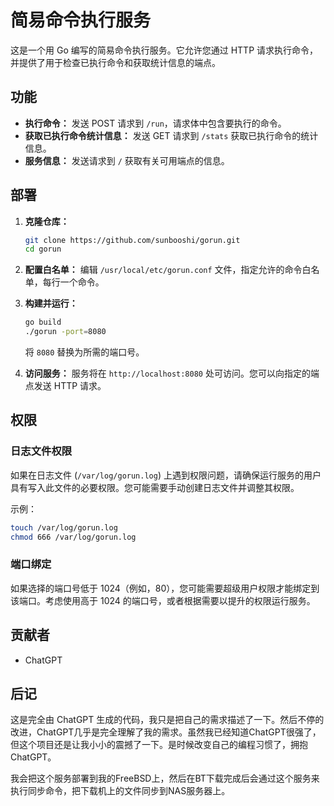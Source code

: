 # 简易命令执行服务

这是一个用 Go 编写的简易命令执行服务。它允许您通过 HTTP 请求执行命令，并提供了用于检查已执行命令和获取统计信息的端点。

## 功能

- **执行命令：** 发送 POST 请求到 `/run`，请求体中包含要执行的命令。
- **获取已执行命令统计信息：** 发送 GET 请求到 `/stats` 获取已执行命令的统计信息。
- **服务信息：** 发送请求到 `/` 获取有关可用端点的信息。

## 部署

1. **克隆仓库：**
   ```bash
   git clone https://github.com/sunbooshi/gorun.git
   cd gorun
   ```

2. **配置白名单：**
   编辑 `/usr/local/etc/gorun.conf` 文件，指定允许的命令白名单，每行一个命令。

3. **构建并运行：**
   ```bash
   go build
   ./gorun -port=8080
   ```
   将 `8080` 替换为所需的端口号。

4. **访问服务：**
   服务将在 `http://localhost:8080` 处可访问。您可以向指定的端点发送 HTTP 请求。

## 权限

### 日志文件权限

如果在日志文件 (`/var/log/gorun.log`) 上遇到权限问题，请确保运行服务的用户具有写入此文件的必要权限。您可能需要手动创建日志文件并调整其权限。

示例：
```bash
touch /var/log/gorun.log
chmod 666 /var/log/gorun.log
```

### 端口绑定

如果选择的端口号低于 1024（例如，80），您可能需要超级用户权限才能绑定到该端口。考虑使用高于 1024 的端口号，或者根据需要以提升的权限运行服务。

## 贡献者

- ChatGPT

## 后记
这是完全由 ChatGPT 生成的代码，我只是把自己的需求描述了一下。然后不停的改进，ChatGPT几乎是完全理解了我的需求。虽然我已经知道ChatGPT很强了，但这个项目还是让我小小的震撼了一下。是时候改变自己的编程习惯了，拥抱ChatGPT。

我会把这个服务部署到我的FreeBSD上，然后在BT下载完成后会通过这个服务来执行同步命令，把下载机上的文件同步到NAS服务器上。
